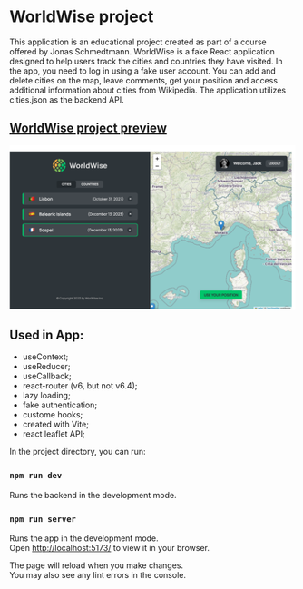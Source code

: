 # WorldWise project

<p>This application is an educational project created as part of a course offered by Jonas Schmedtmann. WorldWise is a fake React application designed to help users track the cities and countries they have visited. In the app, you need to log in using a fake user account. You can add and delete cities on the map, leave comments, get your position and access additional information about cities from Wikipedia. The application utilizes cities.json as the backend API. </p>

## [WorldWise project preview](https://react-project-worldwise.netlify.app/)

<img src="/src/assets/worldwise.png" alt="WorldWise app" >

## Used in App:

- useContext;
- useReducer;
- useCallback;
- react-router (v6, but not v6.4);
- lazy loading;
- fake authentication;
- custome hooks;
- created with Vite;
- react leaflet API;

In the project directory, you can run:

### `npm run dev`

Runs the backend in the development mode.

### `npm run server`

Runs the app in the development mode.\
Open [http://localhost:5173/](http://localhost:5173/) to view it in your browser.

The page will reload when you make changes.\
You may also see any lint errors in the console.
